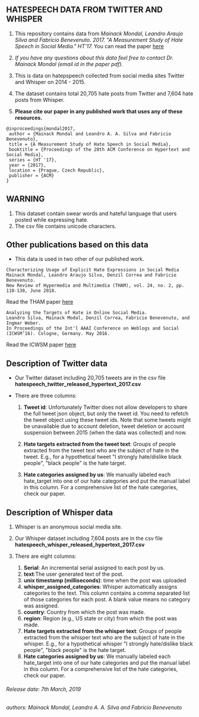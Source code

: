 ## HATESPEECH DATA FROM TWITTER AND WHISPER

1. This repository contains data from *Mainack Mondal, Leandro Araujo Silva and Fabricio Benevenuto. 2017. "A Measurement Study of Hate Speech in Social Media." HT'17.* 
You can read the paper [here](https://homepages.dcc.ufmg.br/~fabricio/download/HT2017-hatespeech.pdf)
1. *If you have any questions about this data feel free to contact Dr. Mainack Mondal (email id in the paper pdf).*
1. This is data on hatepspeech collected from social media sites Twitter and Whisper on 2014 - 2015. 
1. The dataset contains total 20,705 hate posts from Twitter and 7,604 hate posts from  Whisper.

1. **Please cite our paper in any published work that uses any of these resources.**

~~~
@inproceedings{mondal2017,
 author = {Mainack Mondal and Leandro A. A. Silva and Fabricio Benevenuto},
 title = {A Measurement Study of Hate Speech in Social Media},
 booktitle = {Proceedings of the 28th ACM Conference on Hypertext and Social Media},
 series = {HT '17},
 year = {2017},
 location = {Prague, Czech Republic},
 publisher = {ACM}
}
~~~

## WARNING

1. This dataset contain swear words and hateful language that users posted while expressing hate.
1. The csv file contains unicode characters.


## Other publications based on this data 

* This data is used in two other of our published work.
~~~
Characterizing Usage of Explicit Hate Expressions in Social Media 
Mainack Mondal, Leandro Araujo Silva, Denzil Correa and Fabricio Benevenuto.
New Review of Hypermedia and Multimedia (THAM), vol. 24, no. 2, pp. 110-130, June 2018.
~~~
Read the THAM paper [here](https://homepages.dcc.ufmg.br/~fabricio/download/tham_mondal2018.pdf)


~~~
Analyzing the Targets of Hate in Online Social Media.
Leandro Silva, Mainack Modal, Denzil Correa, Fabricio Benevenuto, and Ingmar Weber.
In Proceedings of the Int'l AAAI Conference on Weblogs and Social (ICWSM’16). Cologne, Germany. May 2016. 
~~~
Read the ICWSM paper [here](https://homepages.dcc.ufmg.br/~fabricio/download/icwsm2016-hate.pdf)


## Description of Twitter data

* Our Twitter dataset including 20,705 tweets are in the csv file **hatespeech_twitter_released_hypertext_2017.csv**

* There are three columns: 

	1. **Tweet id**: Unfortunately Twitter does not allow developers to share the full tweet json object, but only the tweet id. You need to refetch the tweet object using these tweet ids. Note that some tweets might be unavailable due to account deletion, tweet deletion or account suspension between 2015 (when the data was collected) and now. 

	1. **Hate targets extracted from the tweet text**: Groups of people extracted from the tweet text who are the subject of hate in the tweet. E.g., for a hypothetical tweet "I strongly hate/dislike black people", "black people" is the hate target.

	1. **Hate categories assigned by us**: We manually labeled each hate_target into one of our hate categories and put the manual label in this column. For a comprehensive list of the hate categories, check our paper.

## Description of Whisper data

1. Whisper is an anonymous social media site.

1. Our Whisper dataset including 7,604 posts are in the csv file **hatespeech_whisper_released_hypertext_2017.csv**
1. There are eight columns: 
	1. **Serial**: An incremental serial assigned to each post by us. 
	1. **text**:The user generated text of the post.
	1. **unix timestamp (milliseconds)**: time when the post was uploaded
	1. **whisper_assigned_categories**: Whisper automatically assigns categories to the text. This column contains a comma separated list of those categories for each post. A blank value means no category was assigned.
	1. **country**: Country from which the post was made. 
	1. **region**: Region (e.g., US state or city) from which the post was made. 
	1. **Hate targets extracted from the whisper text**: Groups of people extracted from the whisper text who are the subject of hate in the whisper. E.g., for a hypothetical whisper "I strongly hate/dislike black people", "black people" is the hate target.
	1. **Hate categories assigned by us**: We manually labeled each hate_target into one of our hate categories and put the manual label in this column. For a comprehensive list of the hate categories, check our paper.	


###### Release date: 7th March, 2019
###### authors: Mainack Mondal, Leandro A. A. Silva and Fabricio Benevenuto
